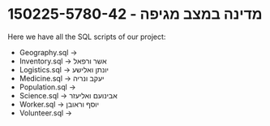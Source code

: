 # 150225-5780-42 - מדינה במצב מגיפה

Here we have all the SQL scripts of our project:

* Geography.sql           ->
* Inventory.sql           -> אשר ורפאל
* Logistics.sql           -> יונתן ואלישע
* Medicine.sql            -> יעקב ונריה
* Population.sql          ->
* Science.sql             -> אבינועם ואליעזר
* Worker.sql              -> יוסף וראובן
* Volunteer.sql           ->
